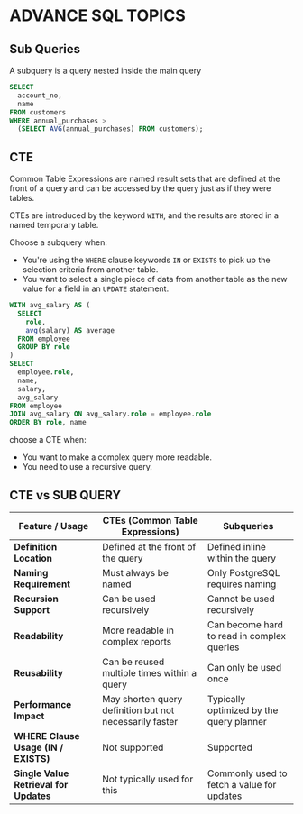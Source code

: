 # ADVANCE SQL TOPICS

## Sub Queries

A subquery is a query nested inside the main query

```sql
SELECT
  account_no,
  name
FROM customers
WHERE annual_purchases >
  (SELECT AVG(annual_purchases) FROM customers);
```

## CTE

Common Table Expressions are named result sets that are defined at the front of a query and can be accessed by the query just as if they were tables.

CTEs are introduced by the keyword `WITH`, and the results are stored in a named temporary table.

Choose a subquery when:

- You're using the `WHERE` clause keywords `IN` or `EXISTS` to pick up the selection criteria from another table.
- You want to select a single piece of data from another table as the new value for a field in an `UPDATE` statement.

```sql
WITH avg_salary AS (
  SELECT
    role,
    avg(salary) AS average
  FROM employee
  GROUP BY role
)
SELECT
  employee.role,
  name,
  salary,
  avg_salary
FROM employee
JOIN avg_salary ON avg_salary.role = employee.role
ORDER BY role, name
```

choose a CTE when:

- You want to make a complex query more readable.
- You need to use a recursive query.

## CTE vs SUB QUERY

| Feature / Usage                        | CTEs (Common Table Expressions)                         | Subqueries                                 |
| -------------------------------------- | ------------------------------------------------------- | ------------------------------------------ |
| **Definition Location**                | Defined at the front of the query                       | Defined inline within the query            |
| **Naming Requirement**                 | Must always be named                                    | Only PostgreSQL requires naming            |
| **Recursion Support**                  | Can be used recursively                                 | Cannot be used recursively                 |
| **Readability**                        | More readable in complex reports                        | Can become hard to read in complex queries |
| **Reusability**                        | Can be reused multiple times within a query             | Can only be used once                      |
| **Performance Impact**                 | May shorten query definition but not necessarily faster | Typically optimized by the query planner   |
| **WHERE Clause Usage (IN / EXISTS)**   | Not supported                                           | Supported                                  |
| **Single Value Retrieval for Updates** | Not typically used for this                             | Commonly used to fetch a value for updates |
